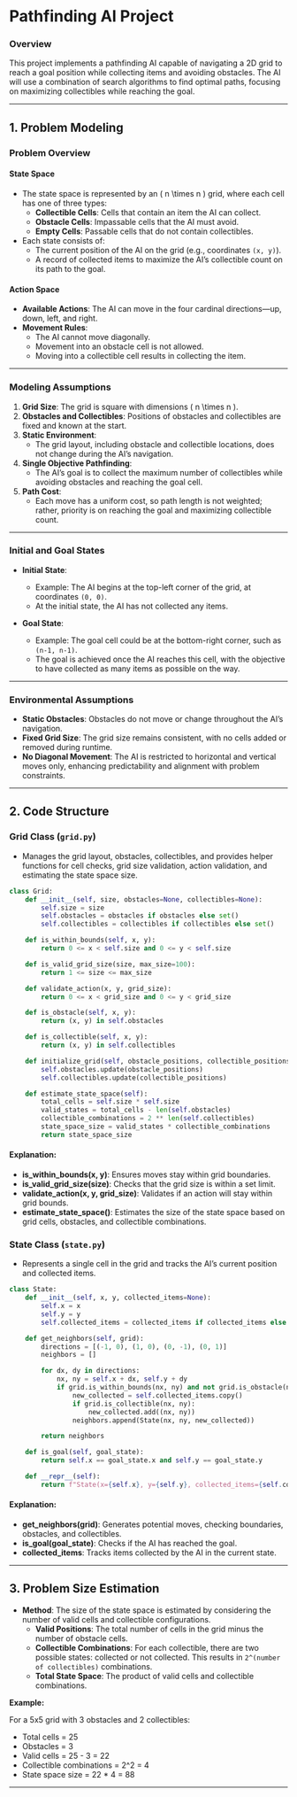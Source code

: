 # **Pathfinding AI Project**

### **Overview**

This project implements a pathfinding AI capable of navigating a 2D grid to reach a goal position while collecting items and avoiding obstacles. The AI will use a combination of search algorithms to find optimal paths, focusing on maximizing collectibles while reaching the goal.

---

## **1. Problem Modeling**

### **Problem Overview**

#### **State Space**
- The state space is represented by an \( n \times n \) grid, where each cell has one of three types:
  - **Collectible Cells**: Cells that contain an item the AI can collect.
  - **Obstacle Cells**: Impassable cells that the AI must avoid.
  - **Empty Cells**: Passable cells that do not contain collectibles.
- Each state consists of:
  - The current position of the AI on the grid (e.g., coordinates `(x, y)`).
  - A record of collected items to maximize the AI’s collectible count on its path to the goal.

#### **Action Space**
- **Available Actions**: The AI can move in the four cardinal directions—up, down, left, and right.
- **Movement Rules**:
  - The AI cannot move diagonally.
  - Movement into an obstacle cell is not allowed.
  - Moving into a collectible cell results in collecting the item.

---

### **Modeling Assumptions**

1. **Grid Size**: The grid is square with dimensions \( n \times n \).
2. **Obstacles and Collectibles**: Positions of obstacles and collectibles are fixed and known at the start.
3. **Static Environment**:
   - The grid layout, including obstacle and collectible locations, does not change during the AI’s navigation.
4. **Single Objective Pathfinding**:
   - The AI’s goal is to collect the maximum number of collectibles while avoiding obstacles and reaching the goal cell.
5. **Path Cost**:
   - Each move has a uniform cost, so path length is not weighted; rather, priority is on reaching the goal and maximizing collectible count.

---

### **Initial and Goal States**

- **Initial State**:
  - Example: The AI begins at the top-left corner of the grid, at coordinates `(0, 0)`.
  - At the initial state, the AI has not collected any items.

- **Goal State**:
  - Example: The goal cell could be at the bottom-right corner, such as `(n-1, n-1)`.
  - The goal is achieved once the AI reaches this cell, with the objective to have collected as many items as possible on the way.

---

### **Environmental Assumptions**

- **Static Obstacles**: Obstacles do not move or change throughout the AI’s navigation.
- **Fixed Grid Size**: The grid size remains consistent, with no cells added or removed during runtime.
- **No Diagonal Movement**: The AI is restricted to horizontal and vertical moves only, enhancing predictability and alignment with problem constraints.

---

## **2. Code Structure**

### **Grid Class** (`grid.py`)
- Manages the grid layout, obstacles, collectibles, and provides helper functions for cell checks, grid size validation, action validation, and estimating the state space size.

```python
class Grid:
    def __init__(self, size, obstacles=None, collectibles=None):
        self.size = size
        self.obstacles = obstacles if obstacles else set()
        self.collectibles = collectibles if collectibles else set()

    def is_within_bounds(self, x, y):
        return 0 <= x < self.size and 0 <= y < self.size

    def is_valid_grid_size(size, max_size=100):
        return 1 <= size <= max_size

    def validate_action(x, y, grid_size):
        return 0 <= x < grid_size and 0 <= y < grid_size

    def is_obstacle(self, x, y):
        return (x, y) in self.obstacles

    def is_collectible(self, x, y):
        return (x, y) in self.collectibles

    def initialize_grid(self, obstacle_positions, collectible_positions):
        self.obstacles.update(obstacle_positions)
        self.collectibles.update(collectible_positions)

    def estimate_state_space(self):
        total_cells = self.size * self.size
        valid_states = total_cells - len(self.obstacles)
        collectible_combinations = 2 ** len(self.collectibles)
        state_space_size = valid_states * collectible_combinations
        return state_space_size
```

#### **Explanation**:
- **is_within_bounds(x, y)**: Ensures moves stay within grid boundaries.
- **is_valid_grid_size(size)**: Checks that the grid size is within a set limit.
- **validate_action(x, y, grid_size)**: Validates if an action will stay within grid bounds.
- **estimate_state_space()**: Estimates the size of the state space based on grid cells, obstacles, and collectible combinations.

### **State Class** (`state.py`)
- Represents a single cell in the grid and tracks the AI’s current position and collected items.

```python
class State:
    def __init__(self, x, y, collected_items=None):
        self.x = x
        self.y = y
        self.collected_items = collected_items if collected_items else set()

    def get_neighbors(self, grid):
        directions = [(-1, 0), (1, 0), (0, -1), (0, 1)]
        neighbors = []

        for dx, dy in directions:
            nx, ny = self.x + dx, self.y + dy
            if grid.is_within_bounds(nx, ny) and not grid.is_obstacle(nx, ny):
                new_collected = self.collected_items.copy()
                if grid.is_collectible(nx, ny):
                    new_collected.add((nx, ny))
                neighbors.append(State(nx, ny, new_collected))

        return neighbors

    def is_goal(self, goal_state):
        return self.x == goal_state.x and self.y == goal_state.y

    def __repr__(self):
        return f"State(x={self.x}, y={self.y}, collected_items={self.collected_items})"
```

#### **Explanation**:
- **get_neighbors(grid)**: Generates potential moves, checking boundaries, obstacles, and collectibles.
- **is_goal(goal_state)**: Checks if the AI has reached the goal.
- **collected_items**: Tracks items collected by the AI in the current state.
---

## **3. Problem Size Estimation**

- **Method**: The size of the state space is estimated by considering the number of valid cells and collectible configurations.
  - **Valid Positions**: The total number of cells in the grid minus the number of obstacle cells.
  - **Collectible Combinations**: For each collectible, there are two possible states: collected or not collected. This results in `2^(number of collectibles)` combinations.
  - **Total State Space**: The product of valid cells and collectible combinations.

**Example:**

For a 5x5 grid with 3 obstacles and 2 collectibles:
- Total cells = 25  
- Obstacles = 3  
- Valid cells = 25 - 3 = 22  
- Collectible combinations = 2^2 = 4  
- State space size = 22 * 4 = 88  

--- 